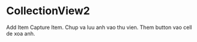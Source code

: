 # CollectionView2
Add Item Capture Item. Chup va luu anh vao thu vien. Them button vao cell de xoa anh.

